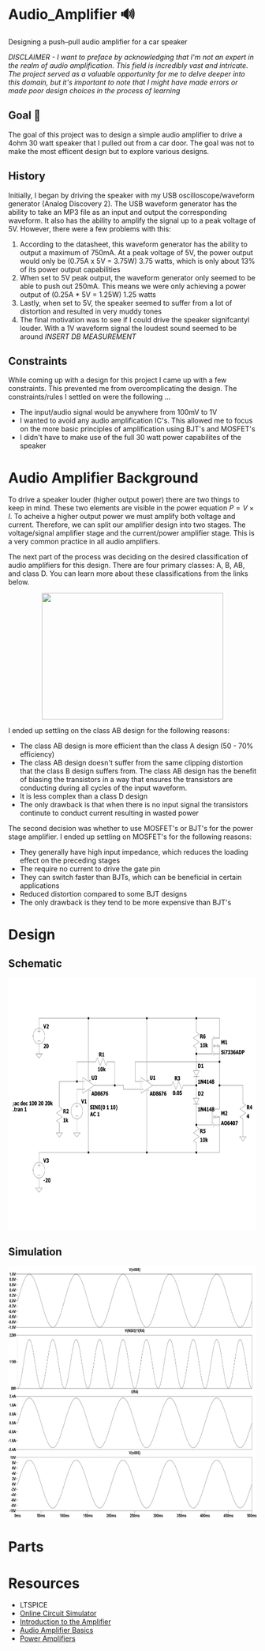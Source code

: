 # Audio_Amplifier 🔊
Designing a push–pull audio amplifier for a car speaker

*DISCLAIMER - I want to preface by acknowledging that I'm not an expert in the realm of audio amplification. This field is incredibly vast and intricate. The project served as a valuable opportunity for me to delve deeper into this domain, but it's important to note that I might have made errors or made poor design choices in the process of learning* 

## Goal 🎯
The goal of this project was to design a simple audio amplifier to drive a 4ohm 30 watt speaker that I pulled out from a car door. The goal was not to make the most efficent design but to explore various designs.

## History
Initially, I began by driving the speaker with my USB oscilloscope/waveform generator (Analog Discovery 2). The USB waveform generator has the ability to take an MP3 file as an input and output the corresponding waveform. It also has the ability to amplify the signal up to a peak voltage of 5V. However, there were a few problems with this:
1. According to the datasheet, this waveform generator has the ability to output a maximum of 750mA. At a peak voltage of 5V, the power output would only be (0.75A x 5V = 3.75W) 3.75 watts, which is only about 13% of its power output capabilities
2. When set to 5V peak output, the waveform generator only seemed to be able to push out 250mA. This means we were only achieving a power output of (0.25A * 5V = 1.25W) 1.25 watts
3. Lastly, when set to 5V, the speaker seemed to suffer from a lot of distortion and resulted in very muddy tones
4. The final motivation was to see if I could drive the speaker signifcantyl louder. With a 1V waveform signal the loudest sound seemed to be around *INSERT DB MEASUREMENT*

## Constraints
While coming up with a design for this project I came up with a few constraints. This prevented me from overcomplicating the design. The constraints/rules I settled on were the following ...
* The input/audio signal would be anywhere from 100mV to 1V
* I wanted to avoid any audio amplification IC's. This allowed me to focus on the more basic principles of amplification using BJT's and MOSFET's
* I didn't have to make use of the full 30 watt power capabilites of the speaker

# Audio Amplifier Background
To drive a speaker louder (higher output power) there are two things to keep in mind. These two elements are visible in the power equation $P = V × I$. To acheive a higher output power we must amplify both voltage and current. Therefore, we can split our amplifier design into two stages. The voltage/signal amplifier stage and the current/power amplifier stage. This is a very common practice in all audio amplifiers.

The next part of the process was deciding on the desired classification of audio amplifiers for this design. There are four primary classes: A, B, AB, and class D. You can learn more about these classifications from the links below. 

<p align="center">
  <img align="center" width="368" height="256" src="https://blog.minicircuits.com/wp-content/uploads/2021/03/Amplifier_Classes-1.jpg">
</p>

I ended up settling on the class AB design for the following reasons:
* The class AB design is more efficient than the class A design (50 - 70% efficiency)
* The class AB design doesn't suffer from the same clipping distortion that the class B design suffers from. The class AB design has the benefit of biasing the transistors in a way that ensures the transistors are conducting during all cycles of the input waveform.
* It is less complex than a class D design
* The only drawback is that when there is no input signal the transistors continute to conduct current resulting in wasted power

The second decision was whether to use MOSFET's or BJT's for the power stage amplifier. I ended up settling on MOSFET's for the following reasons:
* They generally have high input impedance, which reduces the loading effect on the preceding stages
* The require no current to drive the gate pin
* They can switch faster than BJTs, which can be beneficial in certain applications
* Reduced distortion compared to some BJT designs
* The only drawback is they tend to be more expensive than BJT's

# Design
## Schematic
<p align="center">
  <img align="center" width="712" height="512" src="/images/Audio_Amplifier_Schematic.png">
</p>

## Simulation
<p align="center">
  <img align="center" width="712" height="512" src="/images/SPICE_Simulation.png">
</p>

  

# Parts
# Resources
* LTSPICE
* [Online Circuit Simulator](https://www.falstad.com/circuit/)
* [Introduction to the Amplifier](https://www.electronics-tutorials.ws/amplifier/amp_1.html)
* [Audio Amplifier Basics](https://www.youtube.com/watch?v=U0FIG2J6Zls&ab_channel=TexasInstruments)
* [Power Amplifiers](https://en.wikipedia.org/wiki/Power_amplifier_classes#Class_C)

